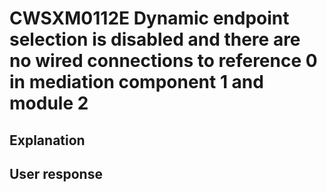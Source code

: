 # CWSXM0112E Dynamic endpoint selection is disabled and there are no wired connections to reference 0 in mediation component 1 and module 2

## Explanation

## User response